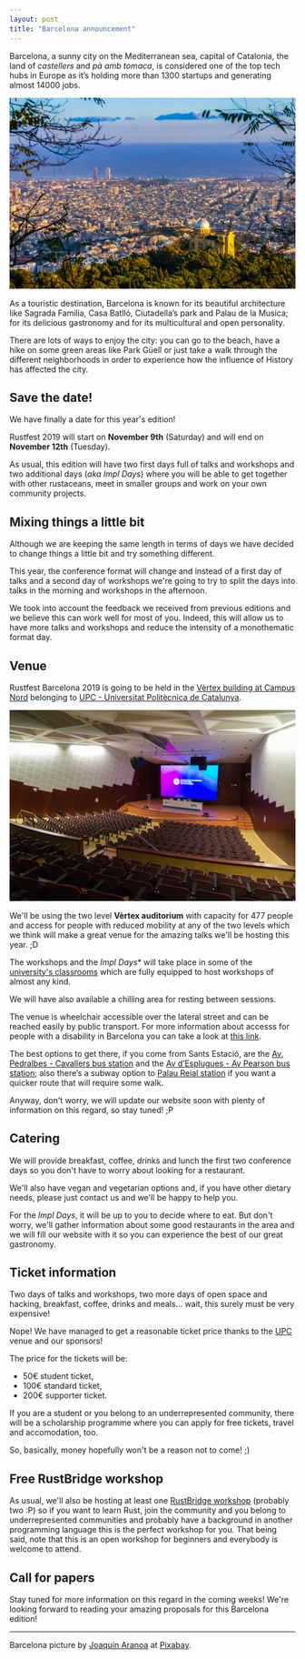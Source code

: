 ```yaml
---
layout: post
title: "Barcelona announcement"
---
```

Barcelona, a sunny city on the Mediterranean sea, capital of Catalonia, the land of *castellers* and *pà amb tomaca*, is considered one of the top tech hubs in Europe as it’s holding more than 1300 startups and generating almost 14000 jobs.

![Barcelona](/assets/posts/barcelona-city.jpg)

As a touristic destination, Barcelona is known for its beautiful architecture like Sagrada Familia, Casa Batlló, Ciutadella’s park and Palau de la Musica; for its delicious gastronomy and for its multicultural and open personality.

There are lots of ways to enjoy the city: you can go to the beach, have a hike on some green areas like Park Güell or just take a walk through the different neighborhoods in order to experience how the influence of History has affected the city.

## Save the date!

We have finally a date for this year's edition!

Rustfest 2019 will start on **November 9th** (Saturday) and will end on **November 12th** (Tuesday).

As usual, this edition will have two first days full of talks and workshops and two additional days (*aka Impl Days*) where you will be able to get together with other rustaceans, meet in smaller groups and work on your own community projects.

## Mixing things a little bit

Although we are keeping the same length in terms of days we have decided to change things a little bit and try something different.

This year, the conference format will change and instead of a first day of talks and a second day of workshops we're going to try to split the days into talks in the morning and workshops in the afternoon.

We took into account the feedback we received from previous editions and we believe this can work well for most of you. Indeed, this will allow us to have more talks and workshops and reduce the intensity of a monothematic format day.

## Venue

Rustfest Barcelona 2019 is going to be held in the [Vèrtex building at Campus Nord](https://www.upc.edu/campusnord/ca/espais/auditori) belonging to [UPC - Universitat Politècnica de Catalunya](https://www.upc.edu/en).

![Vèrtex Auditorium](/assets/posts/barcelona-vx_auditori.jpg)

We'll be using the two level **Vèrtex auditorium** with capacity for 477 people and access for people with reduced mobility at any of the two levels which we think will make a great venue for the amazing talks we'll be hosting this year. ;D

The workshops and the *Impl Days** will take place in some of the [university's classrooms](https://www.upc.edu/campusnord/ca/espais/aules-vertex) which are fully equipped to host workshops of almost any kind.

We will have also available a chilling area for resting between sessions.

The venue is wheelchair accessible over the lateral street and can be reached easily by public transport. For more information about accesss for people with a disability in Barcelona you can take a look at [this link](https://www.barcelona-tourist-guide.com/en/transport/disabled/access-barcelona-disabled.html).

The best options to get there, if you come from Sants Estació, are the [Av. Pedralbes - Cavallers bus station](https://goo.gl/maps/QeNjywZ749Njur8S8) and the [Av d’Esplugues - Av Pearson bus station](https://www.google.com/url?q=https://www.google.com/maps/dir/Sants%2BEstaci%25C3%25B3,%2BBarcelona/Av%2Bd%27Esplugues%2B-%2BAv%2BPearson,%2B08034%2BBarcelona/@41.386477,2.1192745,15z/data%3D!4m15!4m14!1m5!1m1!1s0x12a4987e1c029355:0xb19606f1fb16429e!2m2!1d2.1409712!2d41.3816151!1m5!1m1!1s0x12a4984e1e97de21:0x992b87b41d670e10!2m2!1d2.111625!2d41.3921394!3e3!5i3!5m1!1e2&sa=D&ust=1562873148055000&usg=AFQjCNE1co3JRi_anes-tAbTSK8FFGFX4g); also there’s a subway option to [Palau Reial station](https://www.google.com/url?q=https://goo.gl/maps/4u1dJbpRUHRrrmxE8&sa=D&ust=1562873148056000&usg=AFQjCNHwY0Vd1hK9hNsxd68fmNxsLdHs1A) if you want a quicker route that will require some walk.

Anyway, don't worry, we will update our website soon with plenty of information on this regard, so stay tuned! ;P

## Catering

We will provide breakfast, coffee, drinks and lunch the first two conference days so you don't have to worry about looking for a restaurant.

We'll also have vegan and vegetarian options and, if you have other dietary needs, please just contact us and we'll be happy to help you.

For the *Impl Days*, it will be up to you to decide where to eat. But don't worry, we'll gather information about some good restaurants in the area and we will fill our website with it so you can experience the best of our great gastronomy.

## Ticket information

Two days of talks and workshops, two more days of open space and hacking, breakfast, coffee, drinks and meals... wait, this surely must be very expensive!

Nope! We have managed to get a reasonable ticket price thanks to the [UPC](https://www.upc.edu/en) venue and our sponsors!

The price for the tickets will be:

- 50€ student ticket,
- 100€ standard ticket,
- 200€ supporter ticket.

If you are a student or you belong to an underrepresented community, there will be a scholarship programme where you can apply for free tickets, travel and accomodation, too.

So, basically, money hopefully won't be a reason not to come! ;)

## Free RustBridge workshop

As usual, we'll also be hosting at least one [RustBridge workshop](https://rustbridge.com/) (probably two :P) so if you want to learn Rust, join the community and you belong to underrepresented communities and probably have a background in another programming language this is the perfect workshop for you. That being said, note that this is an open workshop for beginners and everybody is welcome to attend.

## Call for papers

Stay tuned for more information on this regard in the coming weeks! We're looking forward to reading your amazing proposals for this Barcelona edition!

---

Barcelona picture by [Joaquin Aranoa](https://pixabay.com/es/users/JoaquinAranoa-292186/?utm_source=link-attribution&amp;utm_medium=referral&amp;utm_campaign=image&amp;utm_content=838716) at [Pixabay](https://pixabay.com/es/?utm_source=link-attribution&amp;utm_medium=referral&amp;utm_campaign=image&amp;utm_content=838716).
